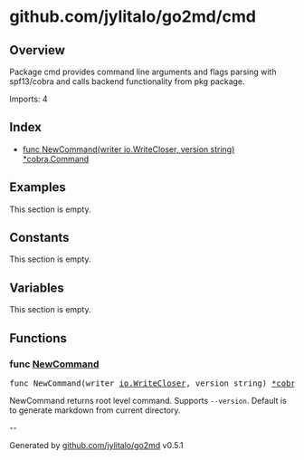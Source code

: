 # github.com/jylitalo/go2md/cmd

## Overview
Package cmd provides command line arguments and flags parsing with spf13/cobra and
calls backend functionality from pkg package.

Imports: 4

## Index
- [func NewCommand(writer io.WriteCloser, version string) *cobra.Command](#func-newcommand)

## Examples

This section is empty.

## Constants

This section is empty.

## Variables
This section is empty.

## Functions

### func [NewCommand](./cmd.go#L15)

<pre>
func NewCommand(writer <a href="https://pkg.go.dev/io#WriteCloser">io.WriteCloser</a>, version string) <a href="https://pkg.go.dev/github.com/spf13/cobra#Command">*cobra.Command</a>
</pre>
NewCommand returns root level command.
Supports `--version`.
Default is to generate markdown from current directory.



--

Generated by [github.com/jylitalo/go2md](https://github.com/jylitalo/go2md/) v0.5.1

